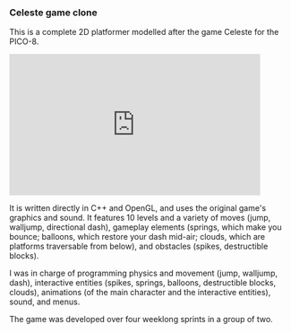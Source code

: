 ### Celeste game clone

This is a complete 2D platformer modelled after the game Celeste for the PICO-8.

<iframe width="448" height="252" src="https://eduarddv.github.io/assets/videos/celeste.mp4" frameborder="0" allowfullscreen></iframe>

It is written directly in C++ and OpenGL, and uses the original game's graphics and sound. It features 10 levels and a variety of moves (jump, walljump, directional dash), gameplay elements (springs, which make you bounce; balloons, which restore your dash mid-air; clouds, which are platforms traversable from below), and obstacles (spikes, destructible blocks).

I was in charge of programming physics and movement (jump, walljump, dash), interactive entities (spikes, springs, balloons, destructible blocks, clouds), animations (of the main character and the interactive entities), sound, and menus.

The game was developed over four weeklong sprints in a group of two. <!-- You can view the corresponding Trello board here: -->
